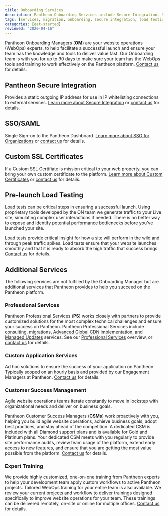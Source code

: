 ```yaml
---
title: Onboarding Services
description: Pantheon Onboarding Services include Secure Integration, SSO, pre-launch load tests, and more to help you realize WebOps value fast.
tags: [services, migration, onboarding, secure integration, load testing, SSO, WebOps]
categories: [get-started]
reviewed: "2020-04-16"
---
```


Pantheon Onboarding Managers (**OM**) are your website operations (WebOps) experts, to help facilitate a successful launch and ensure your team has the knowledge and tools to deliver value fast. Our Onboarding team is with you for up to 90 days to make sure your team has the WebOps tools and training to work effectively on the Pantheon platform.  [Contact us](https://pantheon.io/professional-services) for details.


## Pantheon Secure Integration
Provides a static outgoing IP address for use in IP whitelisting connections to external services. [Learn more about Secure Integration](/secure-integration) or [contact us](https://pantheon.io/professional-services) for details.

## SSO/SAML
Single Sign-on to the Pantheon Dashboard. [Learn more about SSO for Organizations](/sso-organizations) or [contact us](https://pantheon.io/professional-services) for details.

## Custom SSL Certificates
If a Custom SSL Certifiate is mission critical to your web property, you can bring your own custom certificate to the platform.  [Learn more about Custom Certificates](/custom-certificates) or [contact us](https://pantheon.io/professional-services) for details.

## Pre-launch Load Testing
Load tests can be critical steps in ensuring a successful launch. Using proprietary tools developed by the ON team we generate traffic to your Live site, simulating complex user interactions if needed. There is no better way to expose and identify potential performance bottlenecks before you’ve launched your site.

Load tests provide critical insight for how a site will perform in the wild and through peak traffic spikes. Load tests ensure that your website launches smoothly and that it is ready to absorb the high traffic that success brings. [Contact us](https://pantheon.io/professional-services) for details.

## Additional Services

The following services are not fulfilled by the Onboarding Manager but are additional services that Pantheon provides to help you succeed on the Pantheon platform.

### Professional Services
Pantheon Professional Services (**PS**) works closely with partners to provide customized solutions for the most complex technical challenges and ensure your success on Pantheon. Pantheon Professional Services include consulting, migrations,  [Advanced Global CDN](/advanced-global-cdn) implementation, and [Managed Updates](/professional-services#managed-updates) services. See our [Professional Services](/professional-services) overview, or [contact us](https://pantheon.io/professional-services) for details.

### Custom Application Services
Ad hoc solutions to ensure the success of your application on Pantheon. Typically scoped on an hourly basis and provided by our Engagement Managers at Pantheon. [Contact us](https://pantheon.io/professional-services) for details.

### Customer Success Management
Agile website operations teams iterate constantly to move in lockstep with organizational needs and deliver on business goals.

Pantheon Customer Success Managers (**CSMs**) work proactively with you, helping you build agile website operations, achieve business goals, adopt best practices, and stay ahead of the competition. A dedicated CSM is included with all Diamond support plans and is available for Gold and Platinum plans. Your dedicated CSM meets with you regularly to provide site performance audits, review team usage of the platform, extend early access to new features, and ensure that you are getting the most value possible from the platform. [Contact us](https://pantheon.io/contact-us) for details.

### Expert Training
We provide highly customized, one-on-one training from Pantheon experts to help your development team apply custom workflows to active Pantheon projects. Tailored WebOps training for your entire team is also available. We review your current projects and workflow to deliver trainings designed specifically to improve website operations for your team. These trainings can be delivered remotely, on-site or online for multiple offices. [Contact us](https://pantheon.io/agencies/learn-pantheon) for details.
